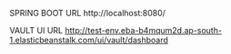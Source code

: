 SPRING BOOT URL 
http://localhost:8080/

VAULT UI URL
http://test-env.eba-b4mqum2d.ap-south-1.elasticbeanstalk.com/ui/vault/dashboard
